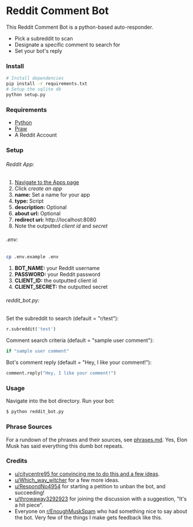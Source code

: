 # Reddit Comment Bot
This Reddit Comment Bot is a python-based auto-responder.
  - Pick a subreddit to scan
  - Designate a specific comment to search for
  - Set your bot's reply

### Install

```bash
# Install dependencies
pip install -r requirements.txt
# Setup the sqlite db
python setup.py
```

### Requirements
  - [Python](https://www.python.org/downloads/)
  - [Praw](https://praw.readthedocs.io/en/latest/getting_started/installation.html)
  - A Reddit Account

### Setup
###### Reddit App:
1. [Navigate to the Apps page ](https://www.reddit.com/prefs/apps/)
2. Click *create an app*
3. **name:** Set a name for your app
4. **type:** Script
5. **description:** Optional
6. **about url:** Optional
7. **redirect uri:** http://localhost:8080
8. Note the outputted *client id* and *secret*

###### .env:
```bash
cp .env.example .env
```
1. **BOT_NAME:** your Reddit username
2. **PASSWORD:** your Reddit password
3. **CLIENT_ID:** the outputted client id
4. **CLIENT_SECRET:** the outputted secret

###### reddit_bot.py:

Set the subreddit to search (default = "r/test"):
```python
r.subreddit('test')
```
Comment search criteria (default = "sample user comment"):
```python
if "sample user comment"
```
Bot's comment reply (default = "Hey, I like your comment!"):
```python
comment.reply("Hey, I like your comment!")
```

### Usage

Navigate into the bot directory.
Run your bot:
```sh
$ python reddit_bot.py
```

### Phrase Sources

For a rundown of the phrases and their sources, see [phrases.md](phrases.md). Yes, Elon Musk has said everything this dumb bot repeats.

### Credits

- [u/citycentre95 for convincing me to do this and a few ideas](https://www.reddit.com/r/EnoughMuskSpam/comments/10fivfd/comment/j4zebju/?utm_source=reddit&utm_medium=web2x&context=3).
- [u/Which_way_witcher](https://www.reddit.com/r/EnoughMuskSpam/comments/10muplo/a_leaked_internal_message_appears_to_show_elon/j66cjrf/?context=3) for a few more ideas.
- [u/RespondNo4954](https://www.reddit.com/r/EnoughMuskSpam/comments/10tl1ef/petition_to_unban_unotenoughmuskspam/?utm_source=share&utm_medium=ios_app&utm_name=iossmf) for starting a petition to unban the bot, and succeeding!
- [u/throwaway3292923](https://www.reddit.com/u/NotEnoughMuskSpam/comments/113s6wc/comment/jbcmtqz/?utm_source=share&utm_medium=web2x&context=3) for joining the discussion with a suggestion, "It's a hit piece".
- Everyone on [r/EnoughMuskSpam](https://www.reddit.com/r/EnoughMuskSpam/) who had something nice to say about the bot. Very few of the things I make gets feedback like this.
